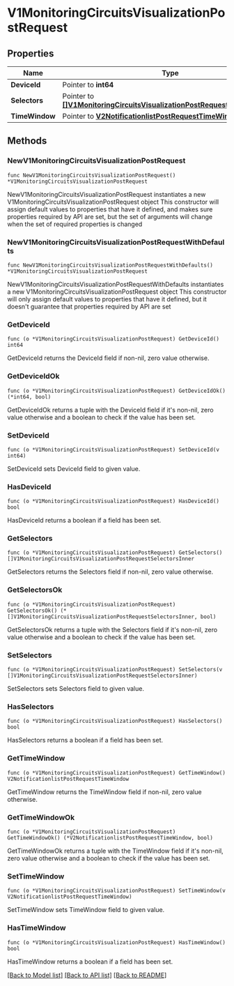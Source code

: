 # V1MonitoringCircuitsVisualizationPostRequest

## Properties

Name | Type | Description | Notes
------------ | ------------- | ------------- | -------------
**DeviceId** | Pointer to **int64** |  | [optional] 
**Selectors** | Pointer to [**[]V1MonitoringCircuitsVisualizationPostRequestSelectorsInner**](V1MonitoringCircuitsVisualizationPostRequestSelectorsInner.md) |  | [optional] 
**TimeWindow** | Pointer to [**V2NotificationlistPostRequestTimeWindow**](V2NotificationlistPostRequestTimeWindow.md) |  | [optional] 

## Methods

### NewV1MonitoringCircuitsVisualizationPostRequest

`func NewV1MonitoringCircuitsVisualizationPostRequest() *V1MonitoringCircuitsVisualizationPostRequest`

NewV1MonitoringCircuitsVisualizationPostRequest instantiates a new V1MonitoringCircuitsVisualizationPostRequest object
This constructor will assign default values to properties that have it defined,
and makes sure properties required by API are set, but the set of arguments
will change when the set of required properties is changed

### NewV1MonitoringCircuitsVisualizationPostRequestWithDefaults

`func NewV1MonitoringCircuitsVisualizationPostRequestWithDefaults() *V1MonitoringCircuitsVisualizationPostRequest`

NewV1MonitoringCircuitsVisualizationPostRequestWithDefaults instantiates a new V1MonitoringCircuitsVisualizationPostRequest object
This constructor will only assign default values to properties that have it defined,
but it doesn't guarantee that properties required by API are set

### GetDeviceId

`func (o *V1MonitoringCircuitsVisualizationPostRequest) GetDeviceId() int64`

GetDeviceId returns the DeviceId field if non-nil, zero value otherwise.

### GetDeviceIdOk

`func (o *V1MonitoringCircuitsVisualizationPostRequest) GetDeviceIdOk() (*int64, bool)`

GetDeviceIdOk returns a tuple with the DeviceId field if it's non-nil, zero value otherwise
and a boolean to check if the value has been set.

### SetDeviceId

`func (o *V1MonitoringCircuitsVisualizationPostRequest) SetDeviceId(v int64)`

SetDeviceId sets DeviceId field to given value.

### HasDeviceId

`func (o *V1MonitoringCircuitsVisualizationPostRequest) HasDeviceId() bool`

HasDeviceId returns a boolean if a field has been set.

### GetSelectors

`func (o *V1MonitoringCircuitsVisualizationPostRequest) GetSelectors() []V1MonitoringCircuitsVisualizationPostRequestSelectorsInner`

GetSelectors returns the Selectors field if non-nil, zero value otherwise.

### GetSelectorsOk

`func (o *V1MonitoringCircuitsVisualizationPostRequest) GetSelectorsOk() (*[]V1MonitoringCircuitsVisualizationPostRequestSelectorsInner, bool)`

GetSelectorsOk returns a tuple with the Selectors field if it's non-nil, zero value otherwise
and a boolean to check if the value has been set.

### SetSelectors

`func (o *V1MonitoringCircuitsVisualizationPostRequest) SetSelectors(v []V1MonitoringCircuitsVisualizationPostRequestSelectorsInner)`

SetSelectors sets Selectors field to given value.

### HasSelectors

`func (o *V1MonitoringCircuitsVisualizationPostRequest) HasSelectors() bool`

HasSelectors returns a boolean if a field has been set.

### GetTimeWindow

`func (o *V1MonitoringCircuitsVisualizationPostRequest) GetTimeWindow() V2NotificationlistPostRequestTimeWindow`

GetTimeWindow returns the TimeWindow field if non-nil, zero value otherwise.

### GetTimeWindowOk

`func (o *V1MonitoringCircuitsVisualizationPostRequest) GetTimeWindowOk() (*V2NotificationlistPostRequestTimeWindow, bool)`

GetTimeWindowOk returns a tuple with the TimeWindow field if it's non-nil, zero value otherwise
and a boolean to check if the value has been set.

### SetTimeWindow

`func (o *V1MonitoringCircuitsVisualizationPostRequest) SetTimeWindow(v V2NotificationlistPostRequestTimeWindow)`

SetTimeWindow sets TimeWindow field to given value.

### HasTimeWindow

`func (o *V1MonitoringCircuitsVisualizationPostRequest) HasTimeWindow() bool`

HasTimeWindow returns a boolean if a field has been set.


[[Back to Model list]](../README.md#documentation-for-models) [[Back to API list]](../README.md#documentation-for-api-endpoints) [[Back to README]](../README.md)


